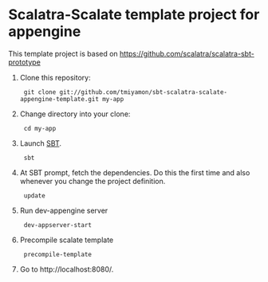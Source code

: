 # Scalatra-Scalate template project for appengine
This template project is based on https://github.com/scalatra/scalatra-sbt-prototype

1. Clone this repository:

        git clone git://github.com/tmiyamon/sbt-scalatra-scalate-appengine-template.git my-app

2. Change directory into your clone:

        cd my-app

3. Launch [SBT](http://code.google.com/p/simple-build-tool).

        sbt

4. At SBT prompt, fetch the dependencies.  Do this the first time and also whenever you change the project definition.

        update

5. Run dev-appengine server

        dev-appserver-start

6. Precompile scalate template

        precompile-template

7. Go to http://localhost:8080/.

